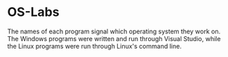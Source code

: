 # OS-Labs
The names of each program signal which operating system they work on. The Windows programs were written and run through Visual Studio, while the Linux programs were run through Linux's command line.
